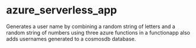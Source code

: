 # azure_serverless_app
Generates a user name by combining a random string of letters and a random string of numbers using three azure functions in a functionapp also adds usernames generated to a cosmosdb database.
